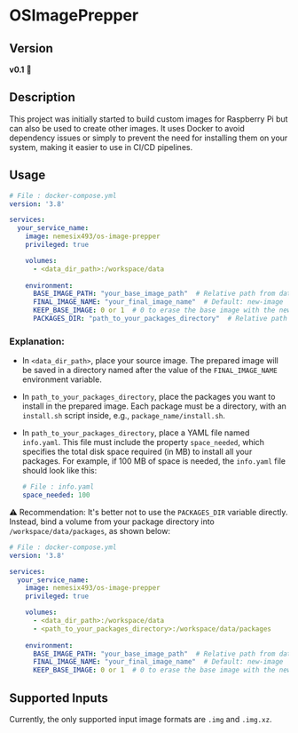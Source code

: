 # OSImagePrepper

## Version
**v0.1** 🚀

## Description
This project was initially started to build custom images for Raspberry Pi but can also be used to create other images.
It uses Docker to avoid dependency issues or simply to prevent the need for installing them on your system, making it easier to use in CI/CD pipelines.

## Usage
```yaml
# File : docker-compose.yml
version: '3.8'

services:
  your_service_name:
    image: nemesix493/os-image-prepper
    privileged: true

    volumes:
      - <data_dir_path>:/workspace/data
    
    environment:
      BASE_IMAGE_PATH: "your_base_image_path"  # Relative path from data volume. Default: base_img.img
      FINAL_IMAGE_NAME: "your_final_image_name"  # Default: new-image
      KEEP_BASE_IMAGE: 0 or 1  # 0 to erase the base image with the new one. Default: 1
      PACKAGES_DIR: "path_to_your_packages_directory"  # Relative path from "/workspace/data/". Default: packages
```
### Explanation:

- In `<data_dir_path>`, place your source image. The prepared image will be saved in a directory named after the value of the `FINAL_IMAGE_NAME` environment variable.

- In `path_to_your_packages_directory`, place the packages you want to install in the prepared image. Each package must be a directory, with an `install.sh` script inside, e.g., `package_name/install.sh`.

- In `path_to_your_packages_directory`, place a YAML file named `info.yaml`. This file must include the property `space_needed`, which specifies the total disk space required (in MB) to install all your packages. For example, if 100 MB of space is needed, the `info.yaml` file should look like this:
    ```yaml
    # File : info.yaml
    space_needed: 100
    ```

⚠️ Recommendation: It's better not to use the `PACKAGES_DIR` variable directly. Instead, bind a volume from your package directory into `/workspace/data/packages`, as shown below:

```yaml
# File : docker-compose.yml
version: '3.8'

services:
  your_service_name:
    image: nemesix493/os-image-prepper
    privileged: true

    volumes:
      - <data_dir_path>:/workspace/data
      - <path_to_your_packages_directory>:/workspace/data/packages
    
    environment:
      BASE_IMAGE_PATH: "your_base_image_path"  # Relative path from data volume. Default: base_img.img
      FINAL_IMAGE_NAME: "your_final_image_name"  # Default: new-image
      KEEP_BASE_IMAGE: 0 or 1  # 0 to erase the base image with the new one. Default: 1

```

## Supported Inputs

Currently, the only supported input image formats are `.img` and `.img.xz`.
